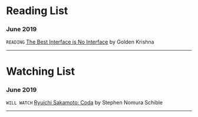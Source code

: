 # Reading List

### June 2019
`READING` [The Best Interface is No Interface](http://www.nointerface.com/book/) by Golden Krishna

---

# Watching List

### June 2019
`WILL WATCH` [Ryuichi Sakamoto: Coda](https://www.youtube.com/watch?v=Fl-pKw5n0mI) by Stephen Nomura Schible

---
